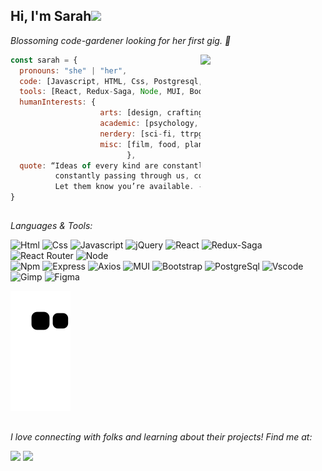 
<h2>Hi, I'm Sarah<img src="https://media1.giphy.com/media/6cyetttpTEhNqTJ8ZL/giphy.gif?cid=790b76114fcdfe76e99ba7843ecb8f34c8880cc079747d03&rid=giphy.gif&ct=s)" width="70"> </h2> 
<p><em>Blossoming code-gardener looking for her first gig. 🌱</em></p>

<img align="right" src="https://media2.giphy.com/media/H68qSZkEG9qw39YvRD/giphy.gif?cid=790b761140f53b8b9b6f4459440754ef3295adb88b7453cd&rid=giphy.gif&ct=s" width="200">

```javascript
const sarah = {
  pronouns: "she" | "her",
  code: [Javascript, HTML, Css, Postgresql, Jquery],
  tools: [React, Redux-Saga, Node, MUI, Bootstrap],
  humanInterests: {
                    arts: [design, crafting, music],
                    academic: [psychology, philosophy, history],
                    nerdery: [sci-fi, ttrpgs, cozygames],
                    misc: [film, food, plants, nostalgia]
                          },
  quote: “Ideas of every kind are constantly galloping towards us, 
          constantly passing through us, constantly trying to get our attention. 
          Let them know you’re available. - elizabeth gilbert”
}
```
<h2></h2>
<p><em>Languages & Tools:</em></p>

![Html](https://img.shields.io/badge/HTML5-E34F26?style=flat&logo=html5&logoColor=white&color=53A447)
![Css](https://img.shields.io/badge/CSS3-1572B6?style=flat&logo=css3&logoColor=white&color=116157)
![Javascript](https://img.shields.io/badge/JavaScript-323330?style=flat&logo=javascript&logoColor=white&color=2C3962)
![jQuery](https://img.shields.io/badge/jQuery-0769AD?style=flat&logo=jQuery3&logoColor=white&color=45B6B0)
![React](https://img.shields.io/badge/React-61DAFB?style=flat&logo=React&logoColor=white&color=9E7BAC)
![Redux-Saga](https://img.shields.io/badge/Redux--Saga-999999?style=flat&logo=Redux&logoColor=white&color=F38BAE)
![React Router](https://img.shields.io/badge/React_Router-CA4245?style=flat&logo=ReactRouter&logoColor=white&color=F44A6D)
![Node](https://img.shields.io/badge/Node.js-339933?style=flat&logo=Node.js&logoColor=white&color=F8473E)
<br>
![Npm](https://img.shields.io/badge/NPM-CB3837?style=flat&logo=Npm&logoColor=white&color=53A447)
![Express](https://img.shields.io/badge/Express-000000?style=flat&logo=Express&logoColor=white&color=116157)
![Axios](https://img.shields.io/badge/Axios-5A29E4?style=flat&logo=Axios&logoColor=white&color=2C3962)
![MUI](https://img.shields.io/badge/MUI-007FFF?style=flat&logo=MUI&logoColor=white&color=45B6B0)
![Bootstrap](https://img.shields.io/badge/Bootstrap-7952B3?style=flat&logo=Bootstrap&logoColor=white&color=9E7BAC)
![PostgreSql](https://img.shields.io/badge/PostgreSQL-4169E1?style=flat&logo=PostgreSQL&logoColor=white&color=F38BAE)
![Vscode](https://img.shields.io/badge/VSCode-0078D4?style=flat&logo=visual%20studio%20code&logoColor=white&color=F44A6D)
![Gimp](https://img.shields.io/badge/Gimp-5C5543?style=flat&logo=Gimp&logoColor=white&color=F8473E)
![Figma](https://img.shields.io/badge/Figma-F24E1E?style=flat&logo=figma&logoColor=white&color=8B2440)

  

![snake gif](https://github.com/seprest1/seprest1/blob/output/github-contribution-grid-snake.svg)

<h2></h2>


<p><em>I love connecting with folks and learning about their projects! Find me at: </em></p>

<div style="textalign: center">
  <a href="https://www.linkedin.com/in/sarah-elizabeth/"> <img src="https://img.shields.io/badge/linkedin-45B6B0?style=for-the-badge&logo=Linkedin&logoColor=white"/></a>
  <a href="mailto: seprest@gmail.com"> <img src="https://img.shields.io/badge/gmail-F8473E?style=for-the-badge&logo=Gmail&logoColor=white"/></a>
</div>

<h2></h2>
 

